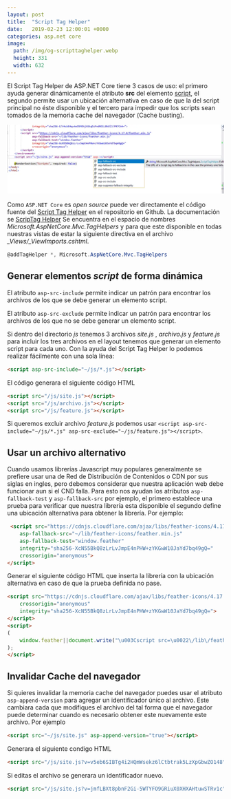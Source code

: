 ```yaml
---
layout: post
title:  "Script Tag Helper"
date:   2019-02-23 12:00:01 +0000
categories: asp.net core
image:
  path: /img/og-scripttaghelper.webp
  height: 331
  width: 632
---
```


El Script Tag Helper de ASP.NET Core tiene 3 casos de uso: el primero ayuda generar dinámicamente el atributo **src** del elemento [script](https://www.w3.org/TR/html5/semantics-scripting.html), el segundo permite usar un ubicación alternativa en caso de que la del script principal no éste disponible y el tercero para impedir que los scripts sean tomados de la memoria cache del navegador (<span lang="en">Cache busting</span>).

<img src="/img/scripttaghelper.webp" loading="lazy"  alt="Script Tag Helper">

Como `ASP.NET Core` es *open source* puede ver directamente el código fuente del [Script Tag Helper](https://github.com/aspnet/AspNetCore/blob/master/src/Mvc/Mvc.TagHelpers/src/ScriptTagHelper.cs) en el repositorio en Github. La documentación se [ScripTag Helper](https://docs.microsoft.com/en-us/dotnet/api/microsoft.aspnetcore.mvc.taghelpers.scripttaghelper?view=aspnetcore-2.2) Se encuentra en el espacio de nombres _Microsoft.AspNetCore.Mvc.TagHelpers_ y  para que este disponible en todas nuestras vistas  de estar la siguiente directiva en el archivo *_Views/_ViewImports.cshtml*.

 ```csharp
 @addTagHelper *, Microsoft.AspNetCore.Mvc.TagHelpers
 ```

## Generar elementos *script* de forma dinámica

El atributo `asp-src-include` permite indicar un patrón para encontrar los archivos de los que se debe generar un elemento script.

El atributo `asp-src-exclude` permite indicar un patrón para encontrar los archivos de los que no se debe generar un elemento script.

Si dentro del directorio _js_ tenemos 3 archivos _site.js_ , _archivo.js_ y _feature.js_ para incluir los tres archivos en el layout tenemos que generar un elemento script para cada uno. Con la ayuda del Script Tag Helper lo podemos realizar fácilmente con una sola línea:

```html
<script asp-src-include="~/js/*.js"></script>
```
El código generara el siguiente código HTML

```html
<script src="/js/site.js"></script>
<script src="/js/archivo.js"></script>
<script src="/js/feature.js"></script>
```
Si queremos excluir archivo _feature.js_ podemos usar
`<script asp-src-include="~/js/*.js" asp-src-exclude="~/js/feature.js"></script>`.

## Usar un archivo alternativo

Cuando usamos librerías Javascript muy populares generalmente se prefiere  usar una de Red de Distribución de Contenidos o CDN por sus siglas en ingles, pero debemos considerar que nuestra aplicación web debe funcionar aun si el CND falla. Para esto nos ayudan los atributos `asp-fallback-test` y `asp-fallback-src` por ejemplo, el primero establece una prueba para verificar que nuestra librería esta disponible el segundo define una ubicación alternativa para obtener la librería. Por ejemplo:

```html
 <script src="https://cdnjs.cloudflare.com/ajax/libs/feather-icons/4.17.0/feather.min.js"
    asp-fallback-src="~/lib/feather-icons/feather.min.js"
    asp-fallback-test="window.feather"
    integrity="sha256-XcN55BkQ8zLrLvJmpE4nPHW+zYKGwW10JaYd7bq49gQ="
    crossorigin="anonymous">
</script>
```
Generar el siguiente código HTML que inserta la librería con la ubicación alternativa en caso de que la prueba definida no pase.

```html
<script src="https://cdnjs.cloudflare.com/ajax/libs/feather-icons/4.17.0/feather.min.js" 
    crossorigin="anonymous" 
    integrity="sha256-XcN55BkQ8zLrLvJmpE4nPHW+zYKGwW10JaYd7bq49gQ=">
</script>
<script>
(
    window.feather||document.write("\u003Cscript src=\u0022\/lib\/feather-icons\/feather.min.js\u0022 integrity=\u0022sha256-XcN55BkQ8zLrLvJmpE4nPHW\u002BzYKGwW10JaYd7bq49gQ=\u0022 crossorigin=\u0022anonymous\u0022\u003E\u003C\/script\u003E")
);
</script>
```
## Invalidar Cache del navegador

Si quieres invalidar la memoria cache del navegador puedes usar el atributo `asp-append-version` para agregar un identificador único al archivo. Este cambiara cada que modifiques el archivo del tal forma que el navegador puede determinar cuando es necesario obtener este nuevamente este archivo. Por ejemplo

```html
<script src="~/js/site.js" asp-append-version="true"></script>
```
Generara el siguiente condigo HTML
```html
<script src="/js/site.js?v=v5eb6SIBTg4i2HQmWsekz6lCtbtrak5LzXpGbwZO148"></script>
```
Si editas el archivo se generara un identificador nuevo.
```html
<script src="/js/site.js?v=jmfLBXt8pbnF2Gi-5WTYFO9GRiuX0XHXAHtuwSTRv1c"></script>
```